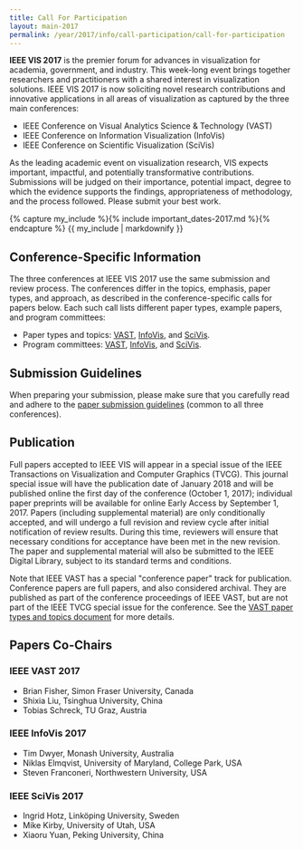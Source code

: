 ```yaml
---
title: Call For Participation
layout: main-2017
permalink: /year/2017/info/call-participation/call-for-participation
---
```


**IEEE VIS 2017** is the premier forum for advances in visualization for
academia, government, and industry. This week-long event brings
together researchers and practitioners with a shared interest in
visualization solutions. IEEE VIS 2017 is now soliciting novel
research contributions and innovative applications in all areas of
visualization as captured by the three main conferences:
 
* IEEE Conference on Visual Analytics Science & Technology (VAST)
* IEEE Conference on Information Visualization (InfoVis)
* IEEE Conference on Scientific Visualization (SciVis)

As the leading academic event on visualization research, VIS expects
important, impactful, and potentially transformative
contributions. Submissions will be judged on their importance,
potential impact, degree to which the evidence supports the findings,
appropriateness of methodology, and the process followed. Please
submit your best work.

{% capture my_include %}{% include important_dates-2017.md %}{% endcapture %}
{{ my_include | markdownify }}

## Conference-Specific Information

The three conferences at IEEE VIS 2017 use the same submission and
review process. The conferences differ in the topics, emphasis, paper
types, and approach, as described in the conference-specific calls for
papers below. Each such call lists different paper types, example
papers, and program committees:

* Paper types and topics: [VAST](vast-paper-types), [InfoVis](infovis-paper-types), and [SciVis](scivis-paper-types).
* Program committees: [VAST](), [InfoVis](), and [SciVis]().

## Submission Guidelines

When preparing your submission, please make sure that you carefully read and adhere to the [paper submission guidelines](paper-submission-guidelines) (common to all three conferences).

## Publication

Full papers accepted to IEEE VIS will appear in a special issue of the
IEEE Transactions on Visualization and Computer Graphics (TVCG). This
journal special issue will have the publication date of January 2018
and will be published online the first day of the conference (October
1, 2017); individual paper preprints will be available for online
Early Access by September 1, 2017. Papers (including supplemental
material) are only conditionally accepted, and will undergo a full
revision and review cycle after initial notification of review
results. During this time, reviewers will ensure that necessary
conditions for acceptance have been met in the new revision. The paper
and supplemental material will also be submitted to the IEEE Digital
Library, subject to its standard terms and conditions.

Note that IEEE VAST has a special "conference paper" track for
publication. Conference papers are full papers, and also considered
archival. They are published as part of the conference proceedings of
IEEE VAST, but are not part of the IEEE TVCG special issue for the
conference. See the
[VAST paper types and topics document](vast-paper-types) for more
details.

## Papers Co-Chairs

 

### IEEE VAST 2017

* Brian Fisher, Simon Fraser University, Canada
* Shixia Liu, Tsinghua University, China
* Tobias Schreck, TU Graz, Austria

### IEEE InfoVis 2017

* Tim Dwyer, Monash University, Australia
* Niklas Elmqvist, University of Maryland, College Park, USA
* Steven Franconeri, Northwestern University, USA

### IEEE SciVis 2017

* Ingrid Hotz, Linköping University, Sweden
* Mike Kirby, University of Utah, USA
* Xiaoru Yuan, Peking University, China
